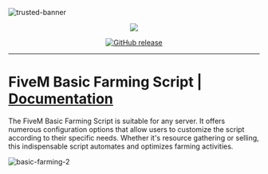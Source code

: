 ![trusted-banner](https://github.com/Trusted-Studios/ts_esx-Farming/assets/79488475/2e55e4fe-7a0f-41a9-9da3-4d749efd5015)

<p align="center">
    <a href="https://discord.gg/hmmM89nCdX">
        <img src="https://img.shields.io/discord/1068573047172374634?style=for-the-badge&logo=discord&labelColor=7289da&logoColor=white&color=2c2f33&label=Discord"/>
    </a>
</p>
<p align="center">
    <a href="https://github.com/GermanWarthog/esx_GMW-Farming/releases/latest">
        <img src="https://img.shields.io/github/release/GermanWarthog/esx_GMW-Farming" alt="GitHub release" data-pin-nopin="true">
    </a>
</p>

---

# FiveM Basic Farming Script | [Documentation](https://docs.trusted-studios.eu/fivem/basic-farming)

The FiveM Basic Farming Script is suitable for any server. It offers numerous configuration options that allow users to customize the script according to their specific needs. Whether it's resource gathering or selling, this indispensable script automates and optimizes farming activities.

![basic-farming-2](https://github.com/Trusted-Studios/ts_esx-Farming/assets/79488475/b90be056-127d-488c-b8bf-662155b752f0)


